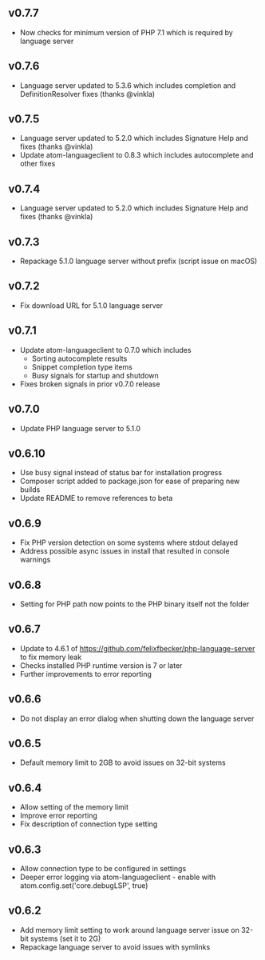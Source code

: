 ## v0.7.7

- Now checks for minimum version of PHP 7.1 which is required by language server

## v0.7.6

- Language server updated to 5.3.6 which includes completion and DefinitionResolver fixes (thanks @vinkla)

## v0.7.5

- Language server updated to 5.2.0 which includes Signature Help and fixes (thanks @vinkla)
- Update atom-languageclient to 0.8.3 which includes autocomplete and other fixes

## v0.7.4

- Language server updated to 5.2.0 which includes Signature Help and fixes (thanks @vinkla)

## v0.7.3

- Repackage 5.1.0 language server without prefix (script issue on macOS)

## v0.7.2

- Fix download URL for 5.1.0 language server

## v0.7.1

- Update atom-languageclient to 0.7.0 which includes
  - Sorting autocomplete results
  - Snippet completion type items
  - Busy signals for startup and shutdown
- Fixes broken signals in prior v0.7.0 release

## v0.7.0

- Update PHP language server to 5.1.0

## v0.6.10

- Use busy signal instead of status bar for installation progress
- Composer script added to package.json for ease of preparing new builds
- Update README to remove references to beta

## v0.6.9

- Fix PHP version detection on some systems where stdout delayed
- Address possible async issues in install that resulted in console warnings

## v0.6.8

- Setting for PHP path now points to the PHP binary itself not the folder

## v0.6.7

- Update to 4.6.1 of https://github.com/felixfbecker/php-language-server to fix memory leak
- Checks installed PHP runtime version is 7 or later
- Further improvements to error reporting

## v0.6.6

- Do not display an error dialog when shutting down the language server

## v0.6.5

- Default memory limit to 2GB to avoid issues on 32-bit systems

## v0.6.4

- Allow setting of the memory limit
- Improve error reporting
- Fix description of connection type setting

## v0.6.3

- Allow connection type to be configured in settings
- Deeper error logging via atom-languageclient - enable with atom.config.set('core.debugLSP', true)

## v0.6.2

- Add memory limit setting to work around language server issue on 32-bit systems (set it to 2G)
- Repackage language server to avoid issues with symlinks
